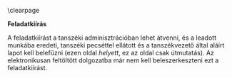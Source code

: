 \clearpage

**Feladatkiírás**

A feladatkiírást a tanszéki adminisztrációban lehet átvenni, és a leadott munkába eredeti, tanszéki pecséttel ellátott és a tanszékvezető által aláírt lapot kell belefűzni (ezen oldal *helyett*, ez az oldal csak útmutatás). Az elektronikusan feltöltött dolgozatba már nem kell beleszerkeszteni ezt a feladatkiírást.
